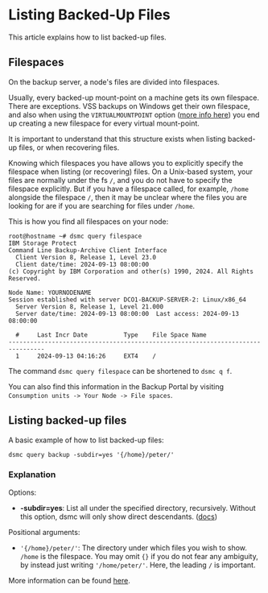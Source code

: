 Listing Backed-Up Files
===========================
This article explains how to list backed-up files.

Filespaces
-------------
On the backup server, a node's files are divided into filespaces. 

Usually, every backed-up mount-point on a machine gets its own filespace.
There are exceptions. VSS backups on Windows get their own 
filespace, and also when using the `VIRTUALMOUNTPOINT` option ([more info here](include-exclude.md#with-virtual-mount-points)) you end up creating a new 
filespace for every virtual mount-point. 

It is important to understand that this structure exists when 
listing backed-up files, or when recovering files.

Knowing which filespaces you have allows you to explicitly
specify the filespace when listing (or recovering) files. 
On a Unix-based system, your files are normally under the fs `/`, 
and you do not have to specify the filespace explicitly.
But if you have a filespace called, for example, `/home` 
alongside the filespace `/`, then it may be unclear where the files
you are looking for are if you are searching for files under `/home`.

This is how you find all filespaces on your node:
```
root@hostname ~# dsmc query filespace
IBM Storage Protect
Command Line Backup-Archive Client Interface
  Client Version 8, Release 1, Level 23.0 
  Client date/time: 2024-09-13 08:00:00
(c) Copyright by IBM Corporation and other(s) 1990, 2024. All Rights Reserved. 

Node Name: YOURNODENAME
Session established with server DCO1-BACKUP-SERVER-2: Linux/x86_64
  Server Version 8, Release 1, Level 21.000
  Server date/time: 2024-09-13 08:00:00  Last access: 2024-09-13 08:00:00

  #     Last Incr Date          Type    File Space Name
--------------------------------------------------------------------------------
  1     2024-09-13 04:16:26     EXT4    /               
```

The command `dsmc query filespace` can be shortened to `dsmc q f`.

You can also find this information in the Backup Portal by visiting 
`Consumption units -> Your Node -> File spaces`.

Listing backed-up files
---------------
A basic example of how to list backed-up files:
```
dsmc query backup -subdir=yes '{/home}/peter/'
```

### Explanation

Options:

- **-subdir=yes**: List all under the specified directory, recursively. 
  Without this option, dsmc will only show direct descendants. ([docs](https://www.ibm.com/docs/en/storage-protect/8.1.24?topic=reference-subdir))

Positional arguments:

- `'{/home}/peter/'`: The directory under which files you wish to 
  show. `/home` is the filespace. You may omit `{}` if you do not fear
  any ambiguity, by instead just writing `'/home/peter/'`. Here, the leading 
  `/` is important.

More information can be found [here](https://www.ibm.com/docs/en/storage-protect/8.1.24?topic=commands-query-backup).